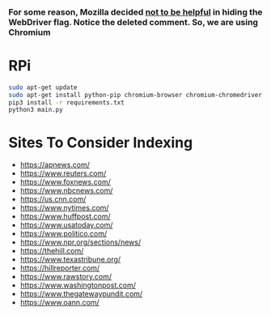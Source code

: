 ### For some reason, Mozilla decided [not to be helpful][mozilla] in hiding the WebDriver flag. Notice the deleted comment. So, we are using Chromium

# RPi
```bash
sudo apt-get update
sudo apt-get install python-pip chromium-browser chromium-chromedriver xvfb
pip3 install -r requirements.txt
python3 main.py
```

# Sites To Consider Indexing
* https://apnews.com/
* https://www.reuters.com/
* https://www.foxnews.com/
* https://www.nbcnews.com/
* https://us.cnn.com/
* https://www.nytimes.com/
* https://www.huffpost.com/
* https://www.usatoday.com/
* https://www.politico.com/
* https://www.npr.org/sections/news/
* https://thehill.com/
* https://www.texastribune.org/
* https://hillreporter.com/
* https://www.rawstory.com/
* https://www.washingtonpost.com/
* https://www.thegatewaypundit.com/
* https://www.oann.com/

<!-- https://blog.feedspot.com/usa_news_websites/ -->

[mozilla]: https://github.com/mozilla/geckodriver/issues/1680